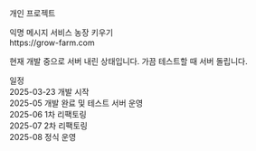 <p>개인 프로젝트</p>
<p>
<div>익명 메시지 서비스 농장 키우기</div>
<div>https://grow-farm.com</div>
</p>
<p>현재 개발 중으로 서버 내린 상태입니다. 가끔 테스트할 때 서버 돌립니다.</p>

<p>
<div>일정</div>
<div>2025-03-23 개발 시작</div>
<div>2025-05 개발 완료 및 테스트 서버 운영</div>
<div>2025-06 1차 리팩토링</div>
<div>2025-07 2차 리팩토링</div>
<div>2025-08 정식 운영</div>
</p>
